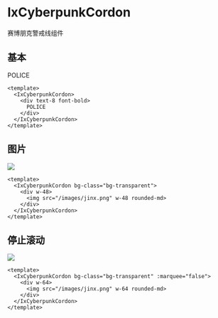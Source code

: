 # IxCyberpunkCordon

赛博朋克警戒线组件

## 基本

<div py-4 rounded-md bg-slate-950>
  <IxCyberpunkCordon>
    <div text-8 font-bold>POLICE</div>
  </IxCyberpunkCordon>
</div>

```vue
<template>
  <IxCyberpunkCordon>
    <div text-8 font-bold>
      POLICE
    </div>
  </IxCyberpunkCordon>
</template>
```

## 图片

<div py-4 rounded-md bg-slate-950>
  <IxCyberpunkCordon bg-class="bg-black bg-opacity-50">
    <div w-48>
      <img src="/images/jinx.png" w-48 rounded-md>
    </div>
  </IxCyberpunkCordon>
</div>

```vue
<template>
  <IxCyberpunkCordon bg-class="bg-transparent">
    <div w-48>
      <img src="/images/jinx.png" w-48 rounded-md>
    </div>
  </IxCyberpunkCordon>
</template>
```

## 停止滚动

<div p-4 inline-block rounded-md bg-slate-950>
  <IxCyberpunkCordon bg-class="bg-black bg-opacity-50" :marquee="false">
    <div w-64>
      <img src="/images/jinx.png" w-64 rounded-md>
    </div>
  </IxCyberpunkCordon>
</div>

```vue
<template>
  <IxCyberpunkCordon bg-class="bg-transparent" :marquee="false">
    <div w-64>
      <img src="/images/jinx.png" w-64 rounded-md>
    </div>
  </IxCyberpunkCordon>
</template>
```
